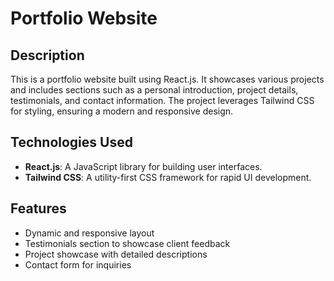 # Portfolio Website

## Description

This is a portfolio website built using React.js. It showcases various projects and includes sections such as a personal introduction, project details, testimonials, and contact information. The project leverages Tailwind CSS for styling, ensuring a modern and responsive design.

## Technologies Used

- **React.js**: A JavaScript library for building user interfaces.
- **Tailwind CSS**: A utility-first CSS framework for rapid UI development.

## Features

- Dynamic and responsive layout
- Testimonials section to showcase client feedback
- Project showcase with detailed descriptions
- Contact form for inquiries
